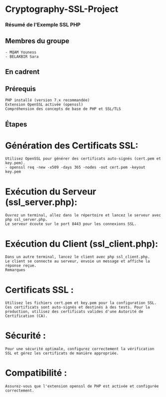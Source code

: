 # Cryptography-SSL-Project
### Résumé de l'Exemple SSL PHP
## Membres du groupe
    - MQAM Youness
    - BELAKBIR Sara
 ## En cadrent
## Prérequis
    PHP installé (version 7.x recommandée)
    Extension OpenSSL activée (openssl)
    Compréhension des concepts de base de PHP et SSL/TLS
## Étapes
# Génération des Certificats SSL:
    Utilisez OpenSSL pour générer des certificats auto-signés (cert.pem et key.pem).
    - openssl req -new -x509 -days 365 -nodes -out cert.pem -keyout key.pem

# Exécution du Serveur (ssl_server.php):

    Ouvrez un terminal, allez dans le répertoire et lancez le serveur avec php ssl_server.php.
    Le serveur écoute sur le port 8443 pour les connexions SSL.
# Exécution du Client (ssl_client.php):

    Dans un autre terminal, lancez le client avec php ssl_client.php.
    Le client se connecte au serveur, envoie un message et affiche la réponse reçue.
    Remarques
# Certificats SSL :

    Utilisez les fichiers cert.pem et key.pem pour la configuration SSL.
    Ces certificats sont auto-signés et destinés à des tests. Pour la production, utilisez des certificats valides d'une Autorité de Certification (CA).
# Sécurité :

    Pour une sécurité optimale, configurez correctement la vérification SSL et gérez les certificats de manière appropriée.
# Compatibilité :

    Assurez-vous que l'extension openssl de PHP est activée et configurée correctement.
